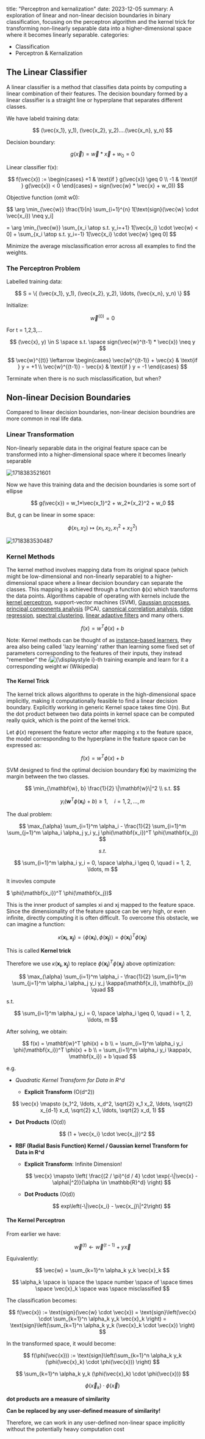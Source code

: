 title: "Perceptron and kernalization"
date: 2023-12-05
summary:  A exploration of linear and non-linear decision boundaries in binary classification, focusing on the perceptron algorithm and the kernel trick for transforming non-linearly separable data into a higher-dimensional space where it becomes linearly separable.
categories:

- Classification
- Perceptron & Kernalization

## The Linear Classifier

A linear classifier is a method that classifies data points by computing a linear combination of their features. The decision boundary formed by a linear classifier is a straight line or hyperplane that separates different classes.

We have labeld training data:

$$
(\vec{x_1}, y_1), (\vec{x_2}, y_2)....(\vec{x_n}, y_n)
$$

Decision boundary:

$$
g(\vec{x})=\vec{w} * \vec{x} + w_0 = 0
$$

Linear classifier f(x):

$$
f(\vec{x}) := \begin{cases}
+1 & \text{if } g(\vec{x}) \geq 0 \\
-1 & \text{if } g(\vec{x}) < 0 \end{cases} = sign(\vec{w} * \vec{x} + w_0))
$$

Objective function (omit w0):

$$
\arg \min_{\vec{w}} \frac{1}{n} \sum_{i=1}^{n} 1[\text{sign}(\vec{w} \cdot \vec{x_i}) \neq y_i]

= \arg \min_{\vec{w}} \sum_{x_i \atop s.t. y_i=+1} 1[\vec{x_i} \cdot \vec{w} < 0] + \sum_{x_i \atop s.t. y_i=-1} 1[\vec{x_i} \cdot \vec{w} \geq 0]
$$

Minimize the average misclassification error across all examples to find the weights.

### The Perceptron Problem

Labelled training data:

$$
S = \{ (\vec{x_1}, y_1), (\vec{x_2}, y_2), \ldots, (\vec{x_n}, y_n) \}
$$

Initialize:

$$
\vec{w}^{(0)} = 0
$$

For t = 1,2,3,...

$$
(\vec{x}, y) \in S \space s.t. \space sign(\vec{w}^(t-1) * \vec{x}) \neq y
$$

$$
\vec{w}^{(t)} \leftarrow \begin{cases}
\vec{w}^{(t-1)} + \vec{x} & \text{if } y = +1 \\
\vec{w}^{(t-1)} - \vec{x} & \text{if } y = -1
\end{cases}
$$

Terminate when there is no such misclassification, but when?

## Non-linear Decision Boundaries

Compared to linear decision boundaries, non-linear decision boundries are more common in real life data.

### Linear Transformation

Non-linearly separable data in the original feature space can be transformed into a higher-dimensional space where it becomes linearly separable

![1718383521601](image/2022-12-05-Perceptron-and-Kernelization/1718383521601.png)

Now we have this training data and the decision boundaries is some sort of ellipse

$$
g(\vec{x}) = w_1*\vec{x_1}^2 + w_2*{x_2}^2 + w_0
$$

But, g can be linear in some space:

$$
\phi(x_1, x_2) \mapsto (x_1, x_2, x_1^2 + x_2^2)
$$

![1718383530487](image/2022-12-05-Perceptron-and-Kernelization/1718383530487.png)

### Kernel Methods

The kernel method involves mapping data from its original space (which might be low-dimensional and non-linearly separable) to a higher-dimensional space where a linear decision boundary can separate the classes. This mapping is achieved through a function ϕ(x) which transforms the data points.  Algorithms capable of operating with kernels include the [kernel perceptron](https://en.wikipedia.org/wiki/Kernel_perceptron "Kernel perceptron"), support-vector machines (SVM), [Gaussian processes](https://en.wikipedia.org/wiki/Gaussian_process), [principal components analysis](https://en.wikipedia.org/wiki/Principal_components_analysis "Principal components analysis") (PCA), [canonical correlation analysis](https://en.wikipedia.org/wiki/Canonical_correlation_analysis "Canonical correlation analysis"), [ridge regression](https://en.wikipedia.org/wiki/Ridge_regression "Ridge regression"), [spectral clustering](https://en.wikipedia.org/wiki/Spectral_clustering "Spectral clustering"), [linear adaptive filters](https://en.wikipedia.org/wiki/Adaptive_filter "Adaptive filter") and many others.

$$
f(x) = w^T\phi(x) + b
$$

Note: Kernel methods can be thought of as [instance-based learners](https://en.wikipedia.org/wiki/Instance-based_learning "Instance-based learning"), they area also being called 'lazy learning' rather than learning some fixed set of parameters corresponding to the features of their inputs, they instead "remember" the 𝑖![{\displaystyle i}](https://wikimedia.org/api/rest_v1/media/math/render/svg/add78d8608ad86e54951b8c8bd6c8d8416533d20)-th training example and learn for it a corresponding weight 𝑤𝑖 (Wikipedia)

#### The Kernel Trick

The kernel trick allows algorithms to operate in the high-dimensional space implicitly, making it computationally feasible to find a linear decision boundary. Explicitly working in generic Kernel space takes time O\(n). But the dot product between two data points in kernel space can be computed really quick, which is the point of the kernel trick.

Let $\phi(x)$ represent the feature vector after mapping x to the feature space, the model corresponding to the hyperplane in the feature space can be expressed as:

$$
f(x) = w^T\phi(x) + b
$$

SVM designed to find the optimal decision boundary **f**(**x**) by maximizing the margin between the two classes.

$$
\min_{\mathbf{w}, b} \frac{1}{2} \|\mathbf{w}\|^2 \\
s.t.
$$

$$
y_i (\mathbf{w}^T \phi(\mathbf{x_i}) + b) \geq 1, \quad i = 1, 2, \ldots, m
$$

The dual problem:

$$
\max_{\alpha} \sum_{i=1}^m \alpha_i - \frac{1}{2} \sum_{i=1}^m \sum_{j=1}^m \alpha_i \alpha_j y_i y_j \phi(\mathbf{x_i})^T \phi(\mathbf{x_j})
$$

$$
s.t.
$$

$$
\sum_{i=1}^m \alpha_i y_i = 0, \space \alpha_i \geq 0, \quad i = 1, 2, \ldots, m
$$

It invovles compute

$ \phi(\mathbf{x_i})^T \phi(\mathbf{x_j})$

This is the inner product of samples xi and xj mapped to the feature space. Since the dimensionality of the feature space can be very high, or even infinite, directly computing it is often difficult. To overcome this obstacle, we can imagine a function:

$$
\kappa(\mathbf{x_i}, \mathbf{x_j}) = \langle \phi(\mathbf{x_i}), \phi(\mathbf{x_j}) \rangle = \phi(\mathbf{x_i})^T \phi(\mathbf{x_j})
$$

This is called **Kernel trick**

Therefore we use $\kappa(\mathbf{x_i}, \mathbf{x_j})$ to replace $\phi(\mathbf{x_i})^T \phi(\mathbf{x_j})$ above optimization:

$$
\max_{\alpha} \sum_{i=1}^m \alpha_i - \frac{1}{2} \sum_{i=1}^m \sum_{j=1}^m \alpha_i \alpha_j y_i y_j \kappa(\mathbf{x_i}, \mathbf{x_j}) \quad
$$

s.t.

$$
\sum_{i=1}^m \alpha_i y_i = 0,  \space \alpha_i \geq 0, \quad i = 1, 2, \ldots, m
$$

After solving, we obtain:

$$
f(x) = \mathbf{w}^T \phi(x) + b \\
     = \sum_{i=1}^m \alpha_i y_i \phi(\mathbf{x_i})^T \phi(x) + b \\
= \sum_{i=1}^m \alpha_i y_i \kappa(x, \mathbf{x_i}) + b \quad
$$

e.g.

- *Quadratic Kernel Transform for Data in R^d*

  - **Explicit Transform** \(O(d^2)\)

$$
\vec{x} \mapsto (x_1^2, \ldots, x_d^2, \sqrt{2} x_1 x_2, \ldots, \sqrt{2} x_{d-1} x_d, \sqrt{2} x_1, \ldots, \sqrt{2} x_d, 1)
$$

- **Dot Products** \(O(d))

  $$
  (1 + \vec{x_i} \cdot \vec{x_j})^2
  $$
- **RBF (Radial Basis Function) Kernel  / Gaussian kernel Transform for Data in R^d**

  - **Explicit Transform**: Infinite Dimension!

    $$
    \vec{x} \mapsto \left( \frac{(2 / \pi)^{d / 4} \cdot \exp(-\|\vec{x} - \alpha\|^2)}{\alpha \in \mathbb{R}^d} \right)
    $$
  - **Dot Products** \(O(d)\)

    $$
    exp\left(-\|\vec{x_i} - \vec{x_j}\|^2\right)
    $$

#### The Kernel Perceptron

From earlier we have:

$$
\vec{w}^{(t)} \leftarrow \vec{w}^{(t-1)} + y \vec{x}
$$

Equivalently:

$$
\vec{w} = \sum_{k=1}^n \alpha_k y_k \vec{x}_k
$$

$$
\alpha_k \space is \space the \space number \space of \space times \space \vec{x}_k \space was \space misclassified
$$

The classification becomes:

$$
f(\vec{x}) := \text{sign}(\vec{w} \cdot \vec{x}) = \text{sign}\left(\vec{x} \cdot \sum_{k=1}^n \alpha_k y_k \vec{x}_k \right) = \text{sign}\left(\sum_{k=1}^n \alpha_k y_k (\vec{x}_k \cdot \vec{x}) \right)
$$

In the transformed space, it would become:

$$
f(\phi(\vec{x})) := \text{sign}\left(\sum_{k=1}^n \alpha_k y_k (\phi(\vec{x}_k) \cdot \phi(\vec{x})) \right)
$$

$$
\sum_{k=1}^n \alpha_k y_k (\phi(\vec{x}_k) \cdot \phi(\vec{x}))
$$

$$
\phi(\vec{x}_k) \cdot \phi(\vec{x})
$$

**dot products are a measure of similarity**

**Can be replaced by any user-defined measure of similarity!**

Therefore, we can work in any user-defined non-linear space implicitly without the potentially heavy computation cost
